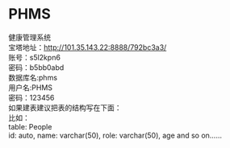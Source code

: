 # PHMS
健康管理系统  
宝塔地址：http://101.35.143.22:8888/792bc3a3/  
  账号：s5l2kpn6  
  密码：b5bb0abd  
数据库名:phms  
  用户名:PHMS  
  密码：123456  
如果建表建议把表的结构写在下面：  
比如：  
table: People  
id: auto, name: varchar(50), role: varchar(50), age and so on......
